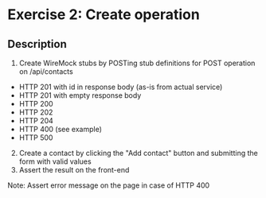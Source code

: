# Exercise 2: Create operation

## Description
1. Create WireMock stubs by POSTing stub definitions for POST operation on /api/contacts

- HTTP 201 with id in response body (as-is from actual service)
- HTTP 201 with empty response body
- HTTP 200
- HTTP 202
- HTTP 204
- HTTP 400 (see example)
- HTTP 500

2. Create a contact by clicking the "Add contact" button and submitting the form with valid values
3. Assert the result on the front-end

Note: Assert error message on the page in case of HTTP 400
